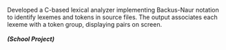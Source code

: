 Developed a C-based lexical analyzer implementing Backus-Naur notation to identify lexemes
and tokens in source files. The output associates each lexeme with a token group, displaying
pairs on screen.
<br>
<br>
 ***(School Project)***

 
